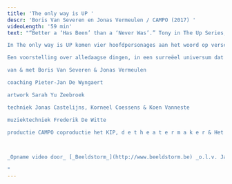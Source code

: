 ```yaml
---
title: 'The only way is UP '
descr: 'Boris Van Severen en Jonas Vermeulen / CAMPO (2017) '
videoLength: '59 min'
text: "“Better a ‘Has Been’ than a ‘Never Was’.” Tony in The Up Series, BBC

In The only way is UP komen vier hoofdpersonages aan het woord op verschillende sleutelmomenten in hun leven: als kind, puber, jongvolwassene, dertiger, veertiger en vijftiger. Hoezeer verandert je houding tegenover bepaalde thema’s naarmate je ouder wordt? In hoeverre is de manier waarop je in het leven staat al van jongs af aan bepaald? Is er een manier om ouder worden niet langer als een eliminatie van mogelijkheden te beschouwen, maar als iets om naar uit te kijken?

Een voorstelling over alledaagse dingen, in een surreëel universum dat alles wegheeft van een langgerekte lsd-trip. Na hun felgesmaakte debuut The Great Downhill Journey of Little Tommy, laten Boris Van Severen en Jonas Vermeulen de zelfgeschreven soundtrack van deze voorstelling dit keer niet door een rockband brengen, maar door twee dj booths die live muziek én (neon-)quotes tegen elkaar op samplen. Een elektro-opera, zo u wil, geïnspireerd door o.m. The Up Series (BBC).

van & met Boris Van Severen & Jonas Vermeulen

coaching Pieter-Jan De Wyngaert

artwork Sarah Yu Zeebroek

techniek Jonas Castelijns, Korneel Coessens & Koen Vanneste

muziektechniek Frederik De Witte

productie CAMPO coproductie het KIP, d e t h e a t e r m a k e r & Het Theaterfestival met de steun van de Vlaamse Gemeenschap

‍

_Opname video door_ [_Beeldstorm_](http://www.beeldstorm.be) _o.l.v. Jan Bosteels_  

‍"
---
```

